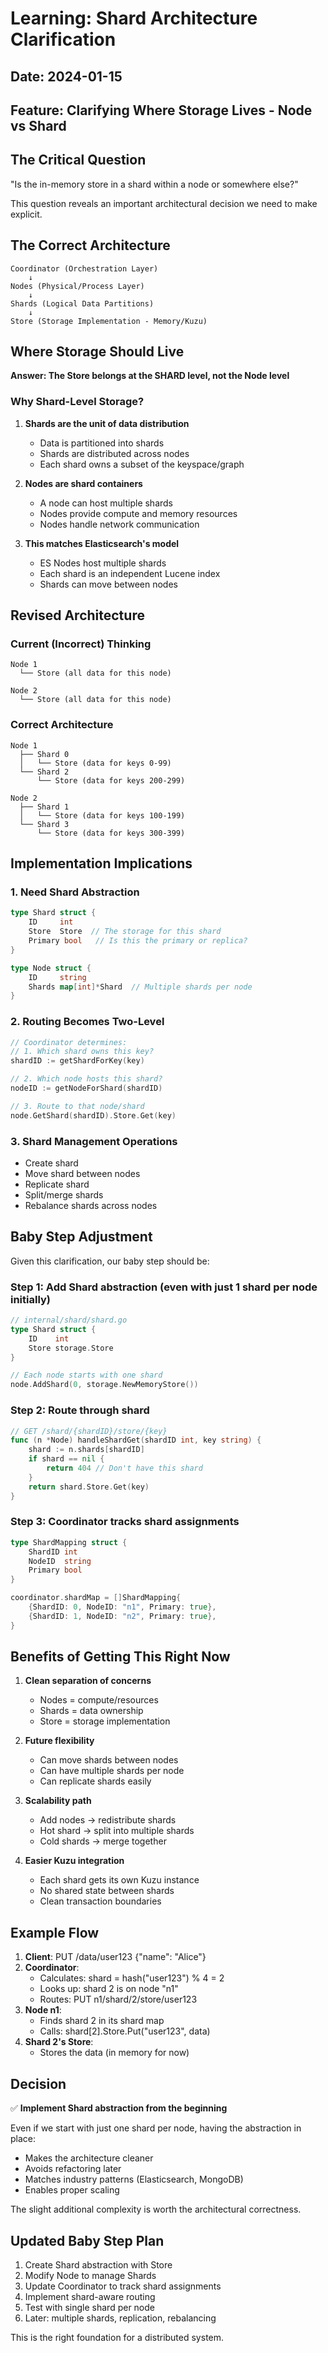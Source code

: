 # Learning: Shard Architecture Clarification

## Date: 2024-01-15
## Feature: Clarifying Where Storage Lives - Node vs Shard

## The Critical Question

"Is the in-memory store in a shard within a node or somewhere else?"

This question reveals an important architectural decision we need to make explicit.

## The Correct Architecture

```
Coordinator (Orchestration Layer)
    ↓
Nodes (Physical/Process Layer)
    ↓
Shards (Logical Data Partitions)
    ↓
Store (Storage Implementation - Memory/Kuzu)
```

## Where Storage Should Live

**Answer: The Store belongs at the SHARD level, not the Node level**

### Why Shard-Level Storage?

1. **Shards are the unit of data distribution**
   - Data is partitioned into shards
   - Shards are distributed across nodes
   - Each shard owns a subset of the keyspace/graph

2. **Nodes are shard containers**
   - A node can host multiple shards
   - Nodes provide compute and memory resources
   - Nodes handle network communication

3. **This matches Elasticsearch's model**
   - ES Nodes host multiple shards
   - Each shard is an independent Lucene index
   - Shards can move between nodes

## Revised Architecture

### Current (Incorrect) Thinking
```
Node 1
  └── Store (all data for this node)

Node 2
  └── Store (all data for this node)
```

### Correct Architecture
```
Node 1
  ├── Shard 0
  │   └── Store (data for keys 0-99)
  └── Shard 2
      └── Store (data for keys 200-299)

Node 2
  ├── Shard 1
  │   └── Store (data for keys 100-199)
  └── Shard 3
      └── Store (data for keys 300-399)
```

## Implementation Implications

### 1. Need Shard Abstraction
```go
type Shard struct {
    ID     int
    Store  Store  // The storage for this shard
    Primary bool   // Is this the primary or replica?
}

type Node struct {
    ID     string
    Shards map[int]*Shard  // Multiple shards per node
}
```

### 2. Routing Becomes Two-Level
```go
// Coordinator determines:
// 1. Which shard owns this key?
shardID := getShardForKey(key)

// 2. Which node hosts this shard?
nodeID := getNodeForShard(shardID)

// 3. Route to that node/shard
node.GetShard(shardID).Store.Get(key)
```

### 3. Shard Management Operations
- Create shard
- Move shard between nodes
- Replicate shard
- Split/merge shards
- Rebalance shards across nodes

## Baby Step Adjustment

Given this clarification, our baby step should be:

### Step 1: Add Shard abstraction (even with just 1 shard per node initially)
```go
// internal/shard/shard.go
type Shard struct {
    ID    int
    Store storage.Store
}

// Each node starts with one shard
node.AddShard(0, storage.NewMemoryStore())
```

### Step 2: Route through shard
```go
// GET /shard/{shardID}/store/{key}
func (n *Node) handleShardGet(shardID int, key string) {
    shard := n.shards[shardID]
    if shard == nil {
        return 404 // Don't have this shard
    }
    return shard.Store.Get(key)
}
```

### Step 3: Coordinator tracks shard assignments
```go
type ShardMapping struct {
    ShardID int
    NodeID  string
    Primary bool
}

coordinator.shardMap = []ShardMapping{
    {ShardID: 0, NodeID: "n1", Primary: true},
    {ShardID: 1, NodeID: "n2", Primary: true},
}
```

## Benefits of Getting This Right Now

1. **Clean separation of concerns**
   - Nodes = compute/resources
   - Shards = data ownership
   - Store = storage implementation

2. **Future flexibility**
   - Can move shards between nodes
   - Can have multiple shards per node
   - Can replicate shards easily

3. **Scalability path**
   - Add nodes → redistribute shards
   - Hot shard → split into multiple shards
   - Cold shards → merge together

4. **Easier Kuzu integration**
   - Each shard gets its own Kuzu instance
   - No shared state between shards
   - Clean transaction boundaries

## Example Flow

1. **Client**: PUT /data/user123 {"name": "Alice"}
2. **Coordinator**: 
   - Calculates: shard = hash("user123") % 4 = 2
   - Looks up: shard 2 is on node "n1"
   - Routes: PUT n1/shard/2/store/user123
3. **Node n1**:
   - Finds shard 2 in its shard map
   - Calls: shard[2].Store.Put("user123", data)
4. **Shard 2's Store**:
   - Stores the data (in memory for now)

## Decision

✅ **Implement Shard abstraction from the beginning**

Even if we start with just one shard per node, having the abstraction in place:
- Makes the architecture cleaner
- Avoids refactoring later
- Matches industry patterns (Elasticsearch, MongoDB)
- Enables proper scaling

The slight additional complexity is worth the architectural correctness.

## Updated Baby Step Plan

1. Create Shard abstraction with Store
2. Modify Node to manage Shards
3. Update Coordinator to track shard assignments
4. Implement shard-aware routing
5. Test with single shard per node
6. Later: multiple shards, replication, rebalancing

This is the right foundation for a distributed system.